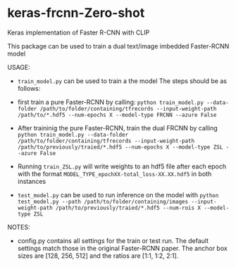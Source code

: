# keras-frcnn-Zero-shot
Keras implementation of Faster R-CNN with CLIP

This package can be used to train a dual text/image imbedded Faster-RCNN model

USAGE:
- `train_model.py` can be used to train a the model  The steps should be as follows:
- first train a pure Faster-RCNN by calling:
`python train_model.py --data-folder /path/to/folder/containing/tfrecords --input-weight-path /path/to/*.hdf5 --num-epochs X --model-type FRCNN --azure False`

- After traininig the pure Faster-RCNN, train the dual FRCNN by calling
`python train_model.py --data-folder /path/to/folder/containing/tfrecords --input-weight-path /path/to/previously/traied/*.hdf5 --num-epochs X --model-type ZSL --azure False`

- Running `train_ZSL.py` will write weights to an hdf5 file after each epoch with the format `MODEL_TYPE_epochXX-total_loss-XX.XX.hdf5` in both instances 

- `test_model.py` can be used to run inference on the model with `python test_model.py --path /path/to/folder/containing/images --input-weight-path /path/to/previously/traied/*.hdf5 --num-rois X --model-type ZSL`

NOTES:
- config.py contains all settings for the train or test run. The default settings match those in the original Faster-RCNN paper. The anchor box sizes are [128, 256, 512] and the ratios are [1:1, 1:2, 2:1].
